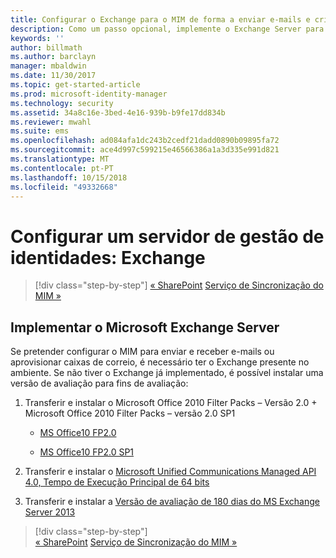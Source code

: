 ```yaml
---
title: Configurar o Exchange para o MIM de forma a enviar e-mails e criar caixas de correio | Documentos da Microsoft
description: Como um passo opcional, implemente o Exchange Server para permitir que o MIM 2016 envie correio e crie caixas de correio.
keywords: ''
author: billmath
ms.author: barclayn
manager: mbaldwin
ms.date: 11/30/2017
ms.topic: get-started-article
ms.prod: microsoft-identity-manager
ms.technology: security
ms.assetid: 34a8c16e-3bed-4e16-939b-b9fe17dd834b
ms.reviewer: mwahl
ms.suite: ems
ms.openlocfilehash: ad084afa1dc243b2cedf21dadd0890b09895fa72
ms.sourcegitcommit: ace4d997c599215e46566386a1a3d335e991d821
ms.translationtype: MT
ms.contentlocale: pt-PT
ms.lasthandoff: 10/15/2018
ms.locfileid: "49332668"
---
```

# <a name="set-up-an-identity-management-server-exchange"></a>Configurar um servidor de gestão de identidades: Exchange

> [!div class="step-by-step"]
> [« SharePoint](prepare-server-sharepoint.md)
> [Serviço de Sincronização do MIM »](install-mim-sync.md)

## <a name="deploy-microsoft-exchange-server"></a>Implementar o Microsoft Exchange Server
Se pretender configurar o MIM para enviar e receber e-mails ou aprovisionar caixas de correio, é necessário ter o Exchange presente no ambiente. Se não tiver o Exchange já implementado, é possível instalar uma versão de avaliação para fins de avaliação:

1. Transferir e instalar o Microsoft Office 2010 Filter Packs – Versão 2.0 + Microsoft Office 2010 Filter Packs – versão 2.0 SP1

    - [MS Office10 FP2.0](http://www.microsoft.com/download/details.aspx?id=17062)

    - [MS Office10 FP2.0 SP1](http://www.microsoft.com/download/details.aspx?id=26604)

2. Transferir e instalar o [Microsoft Unified Communications Managed API 4.0, Tempo de Execução Principal de 64 bits](http://www.microsoft.com/download/details.aspx?id=34992)

3. Transferir e instalar a [Versão de avaliação de 180 dias do MS Exchange Server 2013](http://www.microsoft.com/evalcenter/evaluate-exchange-server-2013)

> [!div class="step-by-step"]  
> [« SharePoint](prepare-server-sharepoint.md)
> [Serviço de Sincronização do MIM »](install-mim-sync.md)
